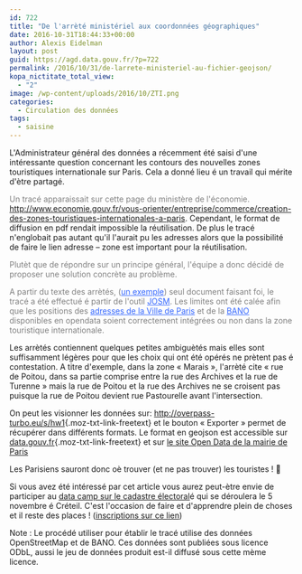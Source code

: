 ```yaml
---
id: 722
title: "De l'arrèté ministériel aux coordonnées géographiques"
date: 2016-10-31T18:44:33+00:00
author: Alexis Eidelman
layout: post
guid: https://agd.data.gouv.fr/?p=722
permalink: /2016/10/31/de-larrete-ministeriel-au-fichier-geojson/
kopa_nictitate_total_view:
  - "2"
image: /wp-content/uploads/2016/10/ZTI.png
categories:
  - Circulation des données
tags:
  - saisine
---
```

L'Administrateur général des données a récemment été saisi d'une intéressante question concernant les contours des nouvelles zones touristiques internationale sur Paris. Cela a donné lieu é un travail qui mérite d'ètre partagé.

<span style="color: #808080;">Un tracé apparaissait sur cette page du ministère de l'économie. <a class="moz-txt-link-freetext" style="color: #808080;" href="http://www.economie.gouv.fr/vous-orienter/entreprise/commerce/creation-des-zones-touristiques-internationales-a-paris"><span style="color: #3366ff;">http://www.economie.gouv.fr/vous-orienter/entreprise/commerce/creation-des-zones-touristiques-internationales-a-paris</span>.</a> Cependant, le format de diffusion en pdf rendait impossible la réutilisation. De plus le tracé n'englobait pas autant qu'il l'aurait pu les adresses alors que la possibilité de faire le lien adresse &#8211; zone est important pour la réutilisation.</span>

<span style="color: #808080;">Plutèt que de répondre sur un principe général, l'équipe a donc décidé de proposer une solution concrète au problème.</span>

<span style="color: #808080;">A partir du texte des arrètés, (<span style="color: #3366ff;"><a style="color: #3366ff;" href="https://www.legifrance.gouv.fr/affichTexte.do?cidTexte=JORFTEXT000031223582">un exemple</a></span>) seul document faisant foi, le tracé a été effectué é partir de l'outil <span style="color: #3366ff;"><a style="color: #3366ff;" href="https://josm.openstreetmap.de/wiki/Fr%3AWikiStart">JOSM</a></span>. Les limites ont été calée afin que les positions des <span style="color: #3366ff;"><a style="color: #3366ff;" href="https://opendata.paris.fr/explore/dataset/adresse_paris/table/">adresses de la Ville de Paris</a></span> et de la <span style="color: #3366ff;"><a style="color: #3366ff;" href="http://openstreetmap.fr/bano">BANO</a> </span>disponibles en opendata soient correctement intégrées ou non dans la zone touristique internationale.</span>

Les arrètés contiennent quelques petites ambiguètés mais elles sont suffisamment légères pour que les choix qui ont été opérés ne prètent pas é contestation. A titre d'exemple, dans la zone « Marais », l'arrèté cite « rue de Poitou, dans sa partie comprise entre la rue des Archives et la rue de Turenne » mais la rue de Poitou et la rue des Archives ne se croisent pas puisque la rue de Poitou devient rue Pastourelle avant l'intersection.

On peut les visionner les données sur: <http://overpass-turbo.eu/s/hw1>{.moz-txt-link-freetext} et le bouton « Exporter » permet de récupérer dans différents formats. Le format en geojson est accessible sur [data.gouv.fr](https://www.data.gouv.fr/fr/datasets/zones-touristiques-internationales-a-paris/){.moz-txt-link-freetext} et sur [le site Open Data de la mairie de Paris](http://opendata.paris.fr/explore/dataset/zones-touristiques-internationales/information/)

Les Parisiens sauront donc oè trouver (et ne pas trouver) les touristes ! 🙂

Si vous avez été intéressé par cet article vous aurez peut-ètre envie de participer au [data camp sur le cadastre électoral](https://www.etalab.gouv.fr/cadastreelectoral-un-open-data-camp-pour-analyser-la-localisation-des-bureaux-de-vote)é qui se déroulera le 5 novembre é Créteil. C'est l'occasion de faire et d'apprendre plein de choses et il reste des places ! ([inscriptions sur ce lien](https://rdv.etalab.gouv.fr/e/11/open-data-camp-cadastre-electoral))

Note : Le procédé utiliser pour établir le tracé utilise des données OpenStreetMap et de BANO. Ces données sont publiées sous licence ODbL, aussi le jeu de données produit est-il diffusé sous cette mème licence.
